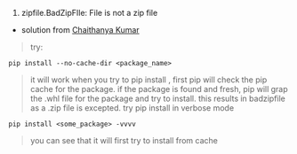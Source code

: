 1. zipfile.BadZipFIle: File is not a zip file

  * solution from [Chaithanya Kumar](https://stackoverflow.com/a/41916324)
  > try: 
  ```
  pip install --no-cache-dir <package_name>
  ```
  > it will work
  > when you try to pip install , first pip will check the pip cache for the package. if the package is found and fresh, pip will grap the .whl file for the package and try to install. this results in badzipfile as a .zip file is excepted.
  > try pip install in verbose mode 
  ```
  pip install <some_package> -vvvv
  ```
  > you can see that it will first try to install from cache

